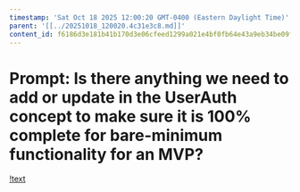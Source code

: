 ```yaml
---
timestamp: 'Sat Oct 18 2025 12:00:20 GMT-0400 (Eastern Daylight Time)'
parent: '[[../20251018_120020.4c31e3c8.md]]'
content_id: f6186d3e181b41b170d3e06cfeed1299a021e4bf0fb64e43a9eb34be09f763b9
---
```


# Prompt: Is there anything we need to add or update in the UserAuth concept to make sure it is 100% complete for bare-minimum functionality for an MVP?

[!text](../../../context/design/concepts/UserAuth/UserAuth.md/steps/_.40f860ec.md)
